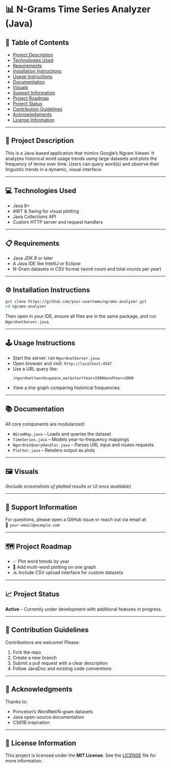 # 📊 N-Grams Time Series Analyzer (Java)

## 📌 Table of Contents

- [Project Description](#project-description)
- [Technologies Used](#technologies-used)
- [Requirements](#requirements)
- [Installation Instructions](#installation-instructions)
- [Usage Instructions](#usage-instructions)
- [Documentation](#documentation)
- [Visuals](#visuals)
- [Support Information](#support-information)
- [Project Roadmap](#project-roadmap)
- [Project Status](#project-status)
- [Contribution Guidelines](#contribution-guidelines)
- [Acknowledgments](#acknowledgments)
- [License Information](#license-information)

---

## 📖 Project Description

This is a Java-based application that mimics Google’s Ngram Viewer. It analyzes historical word usage trends using large datasets and plots the frequency of terms over time. Users can query word(s) and observe their linguistic trends in a dynamic, visual interface.

---

## 💻 Technologies Used

- Java 8+
- AWT & Swing for visual plotting
- Java Collections API
- Custom HTTP server and request handlers

---

## 📋 Requirements

- Java JDK 8 or later
- A Java IDE like IntelliJ or Eclipse
- N-Gram datasets in CSV format (word count and total counts per year)

---

## ⚙️ Installation Instructions

```bash
git clone https://github.com/your-username/ngrams-analyzer.git
cd ngrams-analyzer
```

Then open in your IDE, ensure all files are in the same package, and run `NgordnetServer.java`.

---

## 🕹️ Usage Instructions

- Start the server: run `NgordnetServer.java`
- Open browser and visit: `http://localhost:4567`
- Use a URL query like:
  ```
  /ngordnet?words=peace,war&startYear=1900&endYear=2000
  ```
- View a line graph comparing historical frequencies.

---

## 📚 Documentation

All core components are modularized:
- `NGramMap.java` – Loads and queries the dataset
- `TimeSeries.java` – Models year-to-frequency mappings
- `NgordnetQueryHandler.java` – Parses URL input and routes requests
- `Plotter.java` – Renders output as plots

---

## 🖼️ Visuals

*(Include screenshots of plotted results or UI once available)*

---

## 🛟 Support Information

For questions, please open a GitHub issue or reach out via email at:  
📩 `your-email@example.com`

---

## 🗺️ Project Roadmap

- ✅ Plot word trends by year
- 🔄 Add multi-word plotting on one graph
- 🔜 Include CSV upload interface for custom datasets

---

## 📈 Project Status

**Active** – Currently under development with additional features in progress.

---

## 🤝 Contribution Guidelines

Contributions are welcome! Please:
1. Fork the repo
2. Create a new branch
3. Submit a pull request with a clear description
4. Follow JavaDoc and existing code conventions

---

## 🙌 Acknowledgments

Thanks to:
- Princeton’s WordNet/N-gram datasets
- Java open-source documentation
- CS61B inspiration

---

## 📜 License Information

This project is licensed under the **MIT License**. See the [LICENSE](LICENSE) file for more information.

